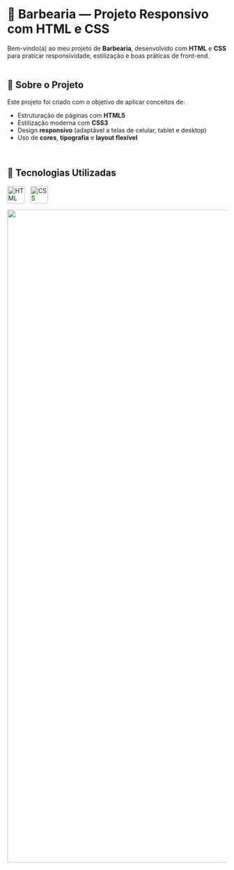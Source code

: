 # 💈 Barbearia — Projeto Responsivo com HTML e CSS
Bem-vindo(a) ao meu projeto de **Barbearia**, desenvolvido com **HTML** e **CSS** para praticar responsividade, estilização e boas práticas de front-end.
</br>
</br>
## 🎨 Sobre o Projeto

Este projeto foi criado com o objetivo de aplicar conceitos de:

- Estruturação de páginas com **HTML5**
- Estilização moderna com **CSS3**
- Design **responsivo** (adaptável a telas de celular, tablet e desktop)
- Uso de **cores**, **tipografia** e **layout flexível**
</br>

## 🧠 Tecnologias Utilizadas

<img 
    align="left" 
    alt="HTML"
    title="HTML" 
    width="40px" 
    style="padding-right: 10px;" 
    src="https://cdn.jsdelivr.net/gh/devicons/devicon@latest/icons/html5/html5-original.svg" 
/>

<img 
    align="center" 
    alt="CSS" 
    title="CSS"
    width="40px" 
    style="padding-right: 10px;" 
    src="https://cdn.jsdelivr.net/gh/devicons/devicon@latest/icons/css3/css3-original.svg" 
/>

<div  align="center" >
<img 
  width="1500px"
  alt="image"
  src="https://github.com/user-attachments/assets/b28e1243-4586-4ddb-99cf-cc8e0fb3f59c" />
</div>

